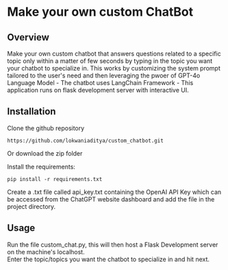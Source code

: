 <h1>Make your own custom ChatBot</h1>
<h2>Overview</h2>
Make your own custom chatbot that answers questions related to a specific topic only within a matter of few seconds by typing in the topic you want your chatbot to specialize in. This works by customizing the system 
prompt tailored to the user's need and then leveraging the pwoer of GPT-4o Language Model - The chatbot uses LangChain Framework - This application runs on flask development server with interactive UI. <br/>

<h2>Installation</h2>
Clone the github repository

```
https://github.com/lokwaniaditya/custom_chatbot.git
```

Or download the zip folder<br/>

Install the requirements:

```
pip install -r requirements.txt
```

Create a .txt file called api_key.txt containing the OpenAI API Key which can be accessed from the ChatGPT website dashboard and add the file in the project directory.<br/>

<h2>Usage</h2>
Run the file custom_chat.py, this will then host a Flask Development server on the machine's localhost.<br/>
Enter the topic/topics you want the chatbot to specialize in and hit next.<br/>


